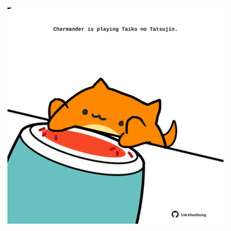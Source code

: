 <!-- built at 28/04/2025, 05:00:52 UTC -->
<p align="center">
  <img width="500" height="500" src="./ReadmeImage.svg">
</p>
